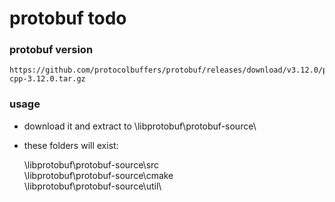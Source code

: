 # protobuf todo
### protobuf version
```
https://github.com/protocolbuffers/protobuf/releases/download/v3.12.0/protobuf-cpp-3.12.0.tar.gz
```
### usage
* download it and extract to \libprotobuf\protobuf-source\ 
* these folders will exist:

    \libprotobuf\protobuf-source\src\
    \libprotobuf\protobuf-source\cmake\
    \libprotobuf\protobuf-source\util\